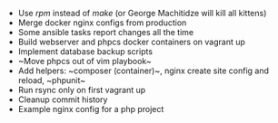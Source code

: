 * Use *rpm* instead of *make* (or George Machitidze will kill all kittens)
* Merge docker nginx configs from production
* Some ansible tasks report changes all the time
* Build webserver and phpcs docker containers on vagrant up
* Implement database backup scripts
* ~Move phpcs out of vim playbook~
* Add helpers: ~composer (container)~, nginx create site config and reload, ~phpunit~
* Run rsync only on first vagrant up
* Cleanup commit history
* Example nginx config for a php project
